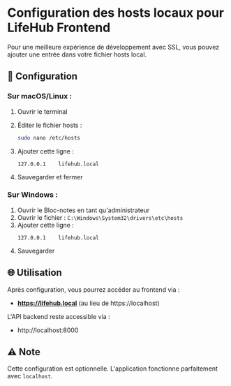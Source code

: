 # Configuration des hosts locaux pour LifeHub Frontend

Pour une meilleure expérience de développement avec SSL, vous pouvez ajouter une entrée dans votre fichier hosts local.

## 🔧 Configuration

### Sur macOS/Linux :

1. Ouvrir le terminal
2. Éditer le fichier hosts :
   ```bash
   sudo nano /etc/hosts
   ```

3. Ajouter cette ligne :
   ```
   127.0.0.1    lifehub.local
   ```

4. Sauvegarder et fermer

### Sur Windows :

1. Ouvrir le Bloc-notes en tant qu'administrateur
2. Ouvrir le fichier : `C:\Windows\System32\drivers\etc\hosts`
3. Ajouter cette ligne :
   ```
   127.0.0.1    lifehub.local
   ```
4. Sauvegarder

## 🌐 Utilisation

Après configuration, vous pourrez accéder au frontend via :
- **https://lifehub.local** (au lieu de https://localhost)

L'API backend reste accessible via :
- http://localhost:8000

## ⚠️ Note

Cette configuration est optionnelle. L'application fonctionne parfaitement avec `localhost`. 